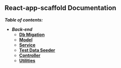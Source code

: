 ## React-app-scaffold Documentation
**_Table of contents:_**
- **_Back-end_**
  - [**Db Migation**](dbMigration.md)
  - [**Model**](model.md)
  - [**Service**](service.md)
  - [**Test Data Seeder**](testDataSeeder.md)
  - [**Controller**](controller.md)
  - [**Utilities**](utility.md)